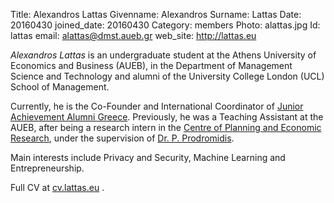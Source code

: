Title: Alexandros Lattas
Givenname: Alexandros
Surname: Lattas
Date: 20160430
joined_date: 20160430
Category: members
Photo: alattas.jpg
Id: lattas
email: alattas@dmst.aueb.gr
web_site: http://lattas.eu

<p>
<i>Alexandros Lattas</i> is an undergraduate student at the Athens University of Economics and Business
(AUEB), in the Department of Management Science and Technology
and alumni of the University College London (UCL) School of Management.
</p><p>
Currently, he is the Co-Founder and International Coordinator of <a href="http://senja.gr/alumni">Junior Achievement
Alumni Greece</a>. Previously, he was a Teaching Assistant at the AUEB, after being a
research intern in the <a href="http://www.kepe.gr/index.php/en">Centre of Planning and Economic Research</a>, under the
supervision of <a href="http://www.kepe.gr/index.php/el/profil-cb/userprofile/pjprodr">Dr. P. Prodromidis</a>.
</p><p>
Main interests include Privacy and Security, Machine Learning and Entrepreneurship.
</p><p>
Full CV at <a href="http://cv.lattas.eu">cv.lattas.eu</a> .
</p>
